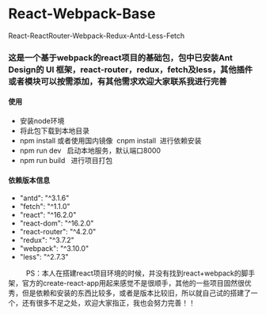 # React-Webpack-Base
React-ReactRouter-Webpack-Redux-Antd-Less-Fetch
<h3>这是一个基于webpack的react项目的基础包，包中已安装Ant Design的 UI 框架，react-router，redux，fetch及less，其他插件或者模块可以按需添加，有其他需求欢迎大家联系我进行完善</h3>
<h4>使用</h4>
<ul>
<li>安装node环境</li>
<li>将此包下载到本地目录</li>
<li>npm install 或者使用国内镜像  cnpm install  进行依赖安装</li>
<li>npm run dev   启动本地服务，默认端口8000</li>
<li>npm run build   进行项目打包</li>
</ul>
<h4>依赖版本信息</h4>
<ul>
<li>"antd": "^3.1.6"</li>
<li>"fetch": "^1.1.0"</li>
<li>"react": "^16.2.0"</li>
<li>"react-dom": "^16.2.0"</li>
<li>"react-router": "^4.2.0"</li>
<li>"redux": "^3.7.2"</li>
<li>"webpack": "^3.10.0"</li>
<li>"less": "^2.7.3"</li>
</ul>

<p style="text-indent:2em;">
    PS：本人在搭建react项目环境的时候，并没有找到react+webpack的脚手架，官方的create-react-app用起来感觉不是很顺手，其他的一些项目固然很优秀，但是依赖和安装的东西比较多，或者是版本比较旧，所以就自己试的搭建了一个，还有很多不足之处，欢迎大家指正，我也会努力完善！！
</p>
